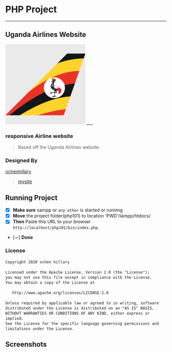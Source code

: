 
# __PHP Project__
___

## Uganda Airlines Website

<img src="./bin/favicon.ico" width="250px" />
___

### responsive Airline website
> Based off the Uganda Airlines website.

### Designed By
  [ochenhillary](https://github.com/occn8)
  > [mysite](https://...mysite..)


## Running Project
* [x] __Make sure__ xampp or `any-other` is started or running
* [x] __Move__ the project folder(php101) to location 'PWD'/lampp/htdocs/
* [x] __Then__ Paste this URL to your browser `http://localhost/php101/bin/index.php`.
* [✓] __Done__

### License

    Copyright 2020 ochen hillary

    Licensed under the Apache License, Version 2.0 (the "License");
    you may not use this file except in compliance with the License.
    You may obtain a copy of the License at

       http://www.apache.org/licenses/LICENSE-2.0

    Unless required by applicable law or agreed to in writing, software
    distributed under the License is distributed on an "AS IS" BASIS,
    WITHOUT WARRANTIES OR CONDITIONS OF ANY KIND, either express or implied.
    See the License for the specific language governing permissions and
    limitations under the License.


## Screenshots

